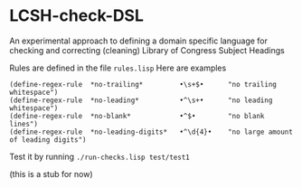 
# LCSH-check-DSL


An experimental approach to defining a domain specific language
for checking and correcting (cleaning)
Library of Congress Subject Headings

Rules are defined in the file `rules.lisp`
Here are examples

```
(define-regex-rule  *no-trailing*         •\s+$•      "no trailing whitespace")
(define-regex-rule  *no-leading*          •^\s+•      "no leading whitespace")
(define-regex-rule  *no-blank*            •^$•        "no blank lines")
(define-regex-rule  *no-leading-digits*   •^\d{4}•    "no large amount of leading digits")
```

Test it by running `./run-checks.lisp test/test1`


(this is a stub for now)


